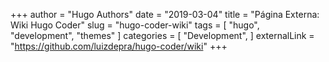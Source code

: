 +++
author = "Hugo Authors"
date = "2019-03-04"
title = "Página Externa: Wiki Hugo Coder"
slug = "hugo-coder-wiki"
tags = [
    "hugo",
    "development",
    "themes"
]
categories = [
    "Development",
]
externalLink = "https://github.com/luizdepra/hugo-coder/wiki"
+++
